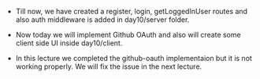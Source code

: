 * Till now, we have created a register, login, getLoggedInUser routes and also auth middleware is added in day10/server folder.
* Now today we will implement Github OAuth and also will create some client side UI inside day10/client.

* In this lecture we completed the github-oauth implementaion but it is not working properly. We will fix the issue in the next lecture.
